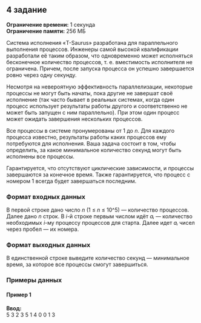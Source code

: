 ## 4 задание

**Ограничение времени:** 1 секунда  
**Ограничение памяти:** 256 МБ

Система исполнения «T-Saurus» разработана для параллельного выполнения процессов. Инженеры самой высокой квалификации разработали её таким образом, что одновременно может исполняться бесконечное количество процессов, т. е. вместимость исполнителя не ограничена. Причем, после запуска процесса он успешно завершается ровно через одну секунду.

Несмотря на невероятную эффективность параллелизации, некоторые процессы не могут быть начаты, пока другие не завершат своё исполнение (так часто бывает в реальных системах, когда один процесс использует результаты работы другого и соответственно не может быть запущен с ним параллельно). При этом один процесс может ожидать завершения нескольких процессов.

Все процессы в системе пронумерованы от 1 до *n*. Для каждого процесса известно, результаты работы каких процессов ему потребуются для исполнения. Ваша задача состоит в том, чтобы определить, за какое минимальное количество секунд могут быть исполнены все процессы.

Гарантируется, что отсутствуют циклические зависимости, и процессы завершаются за конечное время. Также гарантируется, что процесс с номером 1 всегда будет завершаться последним.

### Формат входных данных

В первой строке дано число *n* (1 ≤ *n* ≤ 10^5) — количество процессов. Далее дано *n* строк. В *i*-й строке первым числом идёт *aᵢ* — количество необходимых *i*-му процессу процессов для старта. Далее идет *aᵢ* чисел через пробел — их номера.

### Формат выходных данных

В единственной строке выведите количество секунд — минимальное время, за которое все процессы смогут завершиться.

### Примеры данных

#### Пример 1

**Ввод:**  
5
3 2 3 5
1 4
0
0
1 3